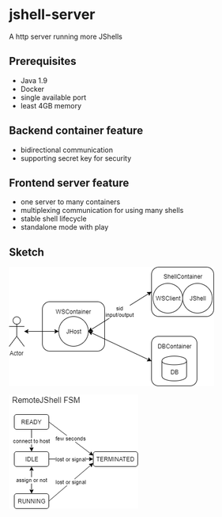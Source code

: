 # jshell-server
A http server running more JShells

## Prerequisites

- Java 1.9
- Docker
- single available port
- least 4GB memory

## Backend container feature

- bidirectional communication
- supporting secret key for security

## Frontend server feature

- one server to many containers
- multiplexing communication for using many shells
- stable shell lifecycle
- standalone mode with play

## Sketch

![Reference](design/reference.png)

![FSM](design/fsm.png)
